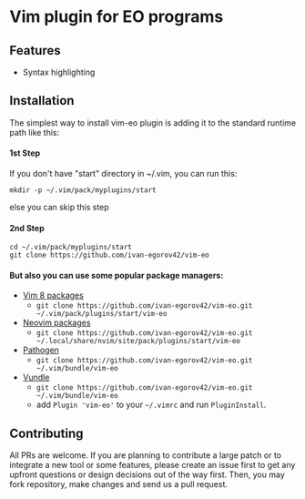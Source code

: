# Vim plugin for EO programs

## Features

* Syntax highlighting

## Installation

The simplest way to install vim-eo plugin is adding it to the standard runtime path like this:

#### 1st Step
 
If you don't have "start" directory in ~/.vim, you can run this:
``` 
mkdir -p ~/.vim/pack/myplugins/start
``` 
else you can skip this step

#### 2nd Step
``` 
cd ~/.vim/pack/myplugins/start
git clone https://github.com/ivan-egorov42/vim-eo
``` 

#### But also you can use some popular package managers:

* [Vim 8 packages](http://vimhelp.appspot.com/repeat.txt.html#packages)
  * `git clone https://github.com/ivan-egorov42/vim-eo.git ~/.vim/pack/plugins/start/vim-eo`
* [Neovim packages](https://neovim.io/doc/user/repeat.html#packages)
  * `git clone https://github.com/ivan-egorov42/vim-eo.git ~/.local/share/nvim/site/pack/plugins/start/vim-eo`
* [Pathogen](https://github.com/tpope/vim-pathogen)
  * `git clone https://github.com/ivan-egorov42/vim-eo.git ~/.vim/bundle/vim-eo`
* [Vundle](https://github.com/VundleVim/Vundle.vim)
  * `git clone https://github.com/ivan-egorov42/vim-eo.git ~/.vim/bundle/vim-eo`
  *  add `Plugin 'vim-eo'` to your `~/.vimrc` and run `PluginInstall`.

##  Contributing

All PRs are welcome. If you are planning to contribute a large patch or to integrate a new tool or some features, please create an issue first to get any upfront questions or design decisions out of the way first. Then, you may fork repository, make changes and send us a pull request.

